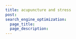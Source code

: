 ```yaml
---
title: acupuncture and stress
post: 
search_engine_optimization:
  page_title:
  page_description:
---
```

